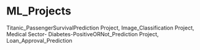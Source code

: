 # ML_Projects
Titanic_PassengerSurvivalPrediction Project, Image_Classification Project, Medical Sector- Diabetes-PositiveORNot_Prediction Project, Loan_Approval_Prediction
